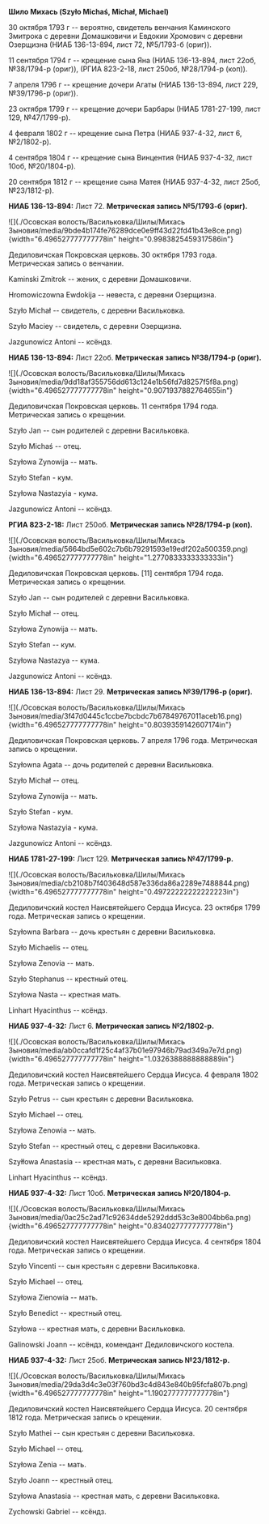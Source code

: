 **Шило Михась (Szyło Michaś, Michał, Michael)**

30 октября 1793 г -- вероятно, свидетель венчания Каминского Змитрока с
деревни Домашковичи и Евдокии Хромович с деревни Озерщизна (НИАБ
136-13-894, лист 72, №5/1793-б (ориг)).

11 сентября 1794 г -- крещение сына Яна (НИАБ 136-13-894, лист 22об,
№38/1794-р (ориг)), (РГИА 823-2-18, лист 250об, №28/1794-р (коп)).

7 апреля 1796 г -- крещение дочери Агаты (НИАБ 136-13-894, лист 229,
№39/1796-р (ориг)).

23 октября 1799 г -- крещение дочери Барбары (НИАБ 1781-27-199, лист
129, №47/1799-р).

4 февраля 1802 г -- крещение сына Петра (НИАБ 937-4-32, лист 6,
№2/1802-р).

4 сентября 1804 г -- крещение сына Винцентия (НИАБ 937-4-32, лист 10об,
№20/1804-р).

20 сентября 1812 г -- крещение сына Матея (НИАБ 937-4-32, лист 25об,
№23/1812-р).

**НИАБ 136-13-894:** Лист 72. **Метрическая запись №5/1793-б (ориг).**

![](./Осовская волость/Васильковка/Шилы/Михась Зыновия/media/9bde4b174fe76289dce0e9ff43d22fd41b43e8ce.png){width="6.496527777777778in"
height="0.9983825459317586in"}

Дедиловичская Покровская церковь. 30 октября 1793 года. Метрическая
запись о венчании.

Kaminski Zmitrok -- жених, с деревни Домашковичи.

Hromowiczowna Ewdokija -- невеста, с деревни Озерщизна.

Szyło Michał -- свидетель, с деревни Васильковка.

Szyło Maciey -- свидетель, с деревни Озерщизна.

Jazgunowicz Antoni -- ксёндз.

**НИАБ 136-13-894:** Лист 22об. **Метрическая запись №38/1794-р
(ориг).**

![](./Осовская волость/Васильковка/Шилы/Михась Зыновия/media/9dd18af355756dd613c124e1b56fd7d8257f5f8a.png){width="6.496527777777778in"
height="0.9071937882764655in"}

Дедиловичская Покровская церковь. 11 сентября 1794 года. Метрическая
запись о крещении.

Szyło Jan -- сын родителей с деревни Васильковка.

Szyło Michaś -- отец.

Szyłowa Zynowija -- мать.

Szyło Stefan - кум.

Szyłowa Nastazyia - кума.

Jazgunowicz Antoni -- ксёндз.

**РГИА 823-2-18:** Лист 250об. **Метрическая запись №28/1794-р (коп).**

![](./Осовская волость/Васильковка/Шилы/Михась Зыновия/media/5664bd5e602c7b6b79291593e19edf202a500359.png){width="6.496527777777778in"
height="1.2770833333333333in"}

Дедиловичская Покровская церковь. \[11\] сентября 1794 года. Метрическая
запись о крещении.

Szyło Jan -- сын родителей с деревни Васильковка.

Szyło Michał -- отец.

Szyłowa Zynowija -- мать.

Szyło Stefan -- кум.

Szyłowa Nastazya -- кума.

Jazgunowicz Antoni -- ксёндз.

**НИАБ 136-13-894:** Лист 29. **Метрическая запись №39/1796-р (ориг).**

![](./Осовская волость/Васильковка/Шилы/Михась Зыновия/media/3f47d0445c1ccbe7bcbdc7b67849767011aceb16.png){width="6.496527777777778in"
height="0.8039359142607174in"}

Дедиловичская Покровская церковь. 7 апреля 1796 года. Метрическая запись
о крещении.

Szyłowna Agata -- дочь родителей с деревни Васильковка.

Szyło Michał -- отец.

Szyłowa Zynowija -- мать.

Szyło Stefan - кум.

Szyłowa Nastazyia - кума.

Jazgunowicz Antoni -- ксёндз.

**НИАБ 1781-27-199:** Лист 129. **Метрическая запись №47/1799-р.**

![](./Осовская волость/Васильковка/Шилы/Михась Зыновия/media/cb2108b7f403648d587e336da86a2289e7488844.png){width="6.496527777777778in"
height="0.49722222222222223in"}

Дедиловичский костел Наисвятейшего Сердца Иисуса. 23 октября 1799 года.
Метрическая запись о крещении.

Szyłowna Barbara -- дочь крестьян с деревни Васильковка.

Szyło Michaelis -- отец.

Szyłowa Zenovia -- мать.

Szyło Stephanus -- крестный отец.

Szyłowa Nasta -- крестная мать.

Linhart Hyacinthus -- ксёндз.

**НИАБ 937-4-32:** Лист 6. **Метрическая запись №2/1802-р.**

![](./Осовская волость/Васильковка/Шилы/Михась Зыновия/media/ab0ccafd1f25c4af37b01e97946b79ad349a7e7d.png){width="6.496527777777778in"
height="1.0326388888888889in"}

Дедиловичский костел Наисвятейшего Сердца Иисуса. 4 февраля 1802 года.
Метрическая запись о крещении.

Szyło Petrus -- сын крестьян с деревни Васильковка.

Szyło Michael -- отец.

Szyłowa Zenowia -- мать.

Szyło Stefan -- крестный отец, с деревни Васильковка.

Szyłłowa Anastasia -- крестная мать, с деревни Васильковка.

Linhart Hyacinthus -- ксёндз.

**НИАБ 937-4-32:** Лист 10об. **Метрическая запись №20/1804-р.**

![](./Осовская волость/Васильковка/Шилы/Михась Зыновия/media/0ac25c2ad71c92634dde5292ddd53c3e8004bb6a.png){width="6.496527777777778in"
height="0.8340277777777778in"}

Дедиловичский костел Наисвятейшего Сердца Иисуса. 4 сентября 1804 года.
Метрическая запись о крещении.

Szyło Vincenti -- сын крестьян с деревни Васильковка.

Szyło Michael -- отец.

Szyłowa Zienowia -- мать.

Szyło Benedict -- крестный отец.

Szyłowa -- крестная мать, с деревни Васильковка.

Galinowski Joann -- ксёндз, комендант Дедиловичского костела.

**НИАБ 937-4-32:** Лист 25об. **Метрическая запись №23/1812-р.**

![](./Осовская волость/Васильковка/Шилы/Михась Зыновия/media/29da3d4c3e03f760bd3c4d843e840b95fcfa807b.png){width="6.496527777777778in"
height="1.1902777777777778in"}

Дедиловичский костел Наисвятейшего Сердца Иисуса. 20 сентября 1812 года.
Метрическая запись о крещении.

Szyło Mathei -- сын крестьян с деревни Васильковка.

Szyło Michael -- отец.

Szyłowa Zenia -- мать.

Szyło Joann -- крестный отец.

Szyłowa Anastasia -- крестная мать, с деревни Васильковка.

Zychowski Gabriel -- ксёндз.
